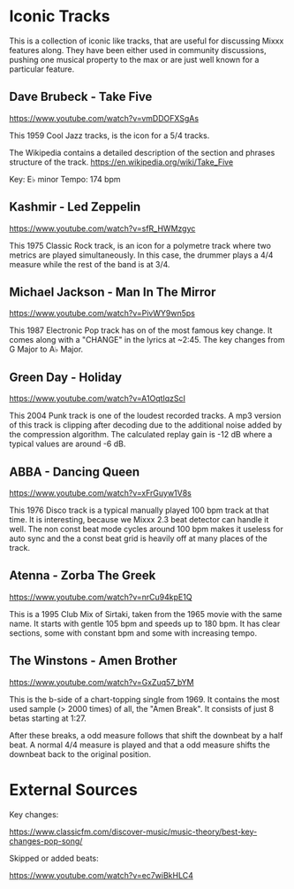 # Iconic Tracks

This is a collection of iconic like tracks, that are useful for
discussing Mixxx features along. They have been either used in community
discussions, pushing one musical property to the max or are just well
known for a particular feature.

## Dave Brubeck - Take Five

<https://www.youtube.com/watch?v=vmDDOFXSgAs>

This 1959 Cool Jazz tracks, is the icon for a 5/4 tracks.

The Wikipedia contains a detailed description of the section and phrases
structure of the track. <https://en.wikipedia.org/wiki/Take_Five>

Key: E♭ minor Tempo: 174 bpm

## Kashmir - Led Zeppelin

<https://www.youtube.com/watch?v=sfR_HWMzgyc>

This 1975 Classic Rock track, is an icon for a polymetre track where two
metrics are played simultaneously. In this case, the drummer plays a 4/4
measure while the rest of the band is at 3/4.

## Michael Jackson - Man In The Mirror

<https://www.youtube.com/watch?v=PivWY9wn5ps>

This 1987 Electronic Pop track has on of the most famous key change. It
comes along with a "CHANGE" in the lyrics at \~2:45. The key changes
from G Major to A♭ Major.

## Green Day - Holiday

<https://www.youtube.com/watch?v=A1OqtIqzScI>

This 2004 Punk track is one of the loudest recorded tracks. A mp3
version of this track is clipping after decoding due to the additional
noise added by the compression algorithm. The calculated replay gain is
-12 dB where a typical values are around -6 dB.

## ABBA - Dancing Queen

<https://www.youtube.com/watch?v=xFrGuyw1V8s>

This 1976 Disco track is a typical manually played 100 bpm track at that
time. It is interesting, because we Mixxx 2.3 beat detector can handle
it well. The non const beat mode cycles around 100 bpm makes it useless
for auto sync and the a const beat grid is heavily off at many places of
the track.

## Atenna - Zorba The Greek

<https://www.youtube.com/watch?v=nrCu94kpE1Q>

This is a 1995 Club Mix of Sirtaki, taken from the 1965 movie with the
same name. It starts with gentle 105 bpm and speeds up to 180 bpm. It
has clear sections, some with constant bpm and some with increasing
tempo.

## The Winstons - Amen Brother

<https://www.youtube.com/watch?v=GxZuq57_bYM>

This is the b-side of a chart-topping single from 1969. It contains the most used sample (> 2000 times) of all, the "Amen Break". 
It consists of just 8 betas starting at 1:27.

After these breaks, a odd measure follows that shift the downbeat by a half beat. A normal 4/4 measure is played and that a odd measure shifts the downbeat back to the original position.  


# External Sources

Key changes:

<https://www.classicfm.com/discover-music/music-theory/best-key-changes-pop-song/>

Skipped or added beats:

<https://www.youtube.com/watch?v=ec7wiBkHLC4>
